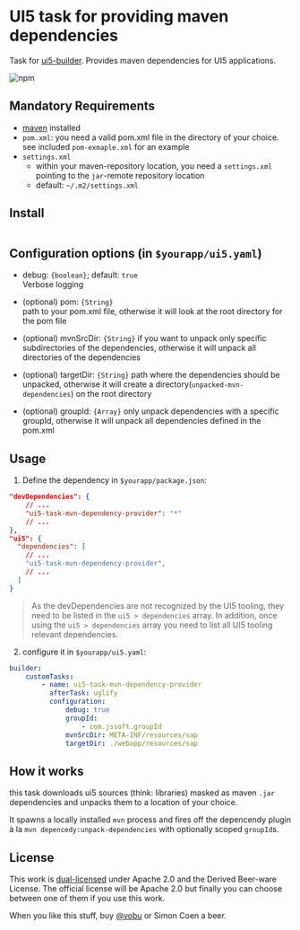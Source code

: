 # UI5 task for providing maven dependencies

Task for [ui5-builder](https://github.com/SAP/ui5-builder). Provides maven dependencies for UI5 applications.

![npm](https://img.shields.io/npm/v/ui5-task-mvn-dependency-provider)
## Mandatory Requirements

-   [maven](https://maven.apache.org) installed
-   `pom.xml`: you need a valid pom.xml file in the directory of your choice.  
    see included `pom-exmaple.xml` for an example
-   `settings.xml`
    -   within your maven-repository location, you need a `settings.xml` pointing to the `jar`-remote repository location
    -   default: `~/.m2/settings.xml`

## Install

```banpm install ui5-task-mvn-dependency-provider --save-dev
```

## Configuration options (in `$yourapp/ui5.yaml`)

-   debug: `{boolean}`; default: `true`  
    Verbose logging

-   (optional) pom: `{String}`  
    path to your pom.xml file, otherwise it will look at the root directory for the pom file

-   (optional) mvnSrcDir: `{String}`
    if you want to unpack only specific subdirectories of the dependencies, otherwise it will unpack all directories of the dependencies

-   (optional) targetDir: `{String}`
    path where the dependencies should be unpacked, otherwise it will create a directory(`unpacked-mvn-dependencies`) on the root directory

-   (optional) groupId: `{Array}`
    only unpack dependencies with a specific groupId, otherwise it will unpack all dependencies defined in the pom.xml

## Usage

1. Define the dependency in `$yourapp/package.json`:

```json
"devDependencies": {
    // ...
    "ui5-task-mvn-dependency-provider": "*"
    // ...
},
"ui5": {
  "dependencies": [
    // ...
    "ui5-task-mvn-dependency-provider",
    // ...
  ]
}
```

> As the devDependencies are not recognized by the UI5 tooling, they need to be listed in the `ui5 > dependencies` array. In addition, once using the `ui5 > dependencies` array you need to list all UI5 tooling relevant dependencies.

2. configure it in `$yourapp/ui5.yaml`:

```yaml
builder:
    customTasks:
        - name: ui5-task-mvn-dependency-provider
          afterTask: uglify
          configuration:
              debug: true
              groupId:
                  - com.jssoft.groupId
              mvnSrcDir: META-INF/resources/sap
              targetDir: ./webapp/resources/sap
```

## How it works

this task downloads ui5 sources (think: libraries) masked as maven `.jar` dependencies and unpacks them to a location of your choice.

It spawns a locally installed `mvn` process and fires off the depencendy plugin à la `mvn depencedy:unpack-dependencies` with optionally scoped `groupId`s.

## License

This work is [dual-licensed](../../LICENSE) under Apache 2.0 and the Derived Beer-ware License. The official license will be Apache 2.0 but finally you can choose between one of them if you use this work.

When you like this stuff, buy [@vobu](https://twitter.com/vobu) or Simon Coen a beer.
